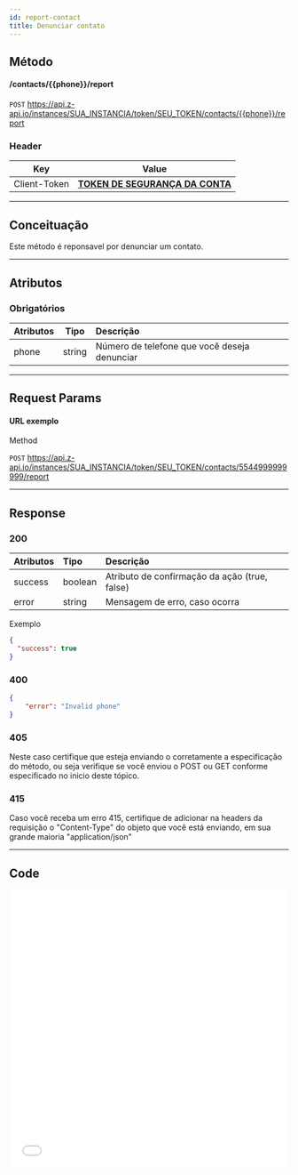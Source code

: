 ```yaml
---
id: report-contact
title: Denunciar contato
---
```


## Método

#### /contacts/{{phone}}/report

`POST` https://api.z-api.io/instances/SUA_INSTANCIA/token/SEU_TOKEN/contacts/{{phone}}/report

### Header

|      Key       |            Value            |
| :------------: |     :-----------------:     |
|  Client-Token  | **[TOKEN DE SEGURANÇA DA CONTA](../security/client-token)** |

---

## Conceituação

Este método é reponsavel por denunciar um contato.

---

## Atributos

### Obrigatórios

| Atributos | Tipo   | Descrição                                    |
| :-------- | :----: | :------------------------------------------- |
| phone     | string | Número de telefone que você deseja denunciar |

---

## Request Params

#### URL exemplo

Method

`POST` https://api.z-api.io/instances/SUA_INSTANCIA/token/SEU_TOKEN/contacts/5544999999999/report

---

## Response

### 200

| Atributos | Tipo    | Descrição                                     |
| :-------- | :------ | :-------------------------------------------- |
| success   | boolean | Atributo de confirmação da ação (true, false) |
| error     | string  | Mensagem de erro, caso ocorra                 |

Exemplo

```json
{
  "success": true
}
```

### 400

```json
{
	"error": "Invalid phone"
}
```

### 405

Neste caso certifique que esteja enviando o corretamente a especificação do método, ou seja verifique se você enviou o POST ou GET conforme especificado no inicio deste tópico.

### 415

Caso você receba um erro 415, certifique de adicionar na headers da requisição o "Content-Type" do objeto que você está enviando, em sua grande maioria "application/json"

---

## Code

<iframe src="//api.apiembed.com/?source=https://raw.githubusercontent.com/Z-API/z-api-docs/main/json-examples/report-contact.json&targets=all" frameborder="0" scrolling="no" width="100%" height="500px" seamless></iframe>
